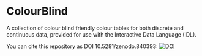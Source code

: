 # ColourBlind
A collection of colour blind friendly colour tables for both discrete and continuous data, provided for use with the Interactive Data Language (IDL).

You can cite this repository as DOI 10.5281/zenodo.840393:
<a href="https://doi.org/10.5281/zenodo.840393"><img src="https://zenodo.org/badge/DOI/10.5281/zenodo.840394.svg" alt="DOI"></a>
